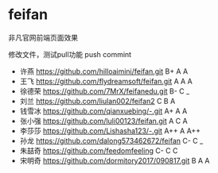 # feifan
非凡官网前端页面效果

修改文件，测试pull功能  push  commint

* 许燕 https://github.com/hilloaimini/feifan.git	   B+  A   A
* 王飞 https://github.com/flydreamsoft/feifan.git    A   A  A
* 徐德荣 https://github.com/7MrX/feifanedu.git  B-  C  _
* 刘兰 https://github.com/liulan002/feifan2  C B A
* 钱雪冰 https://github.com/qianxuebing/-.git A+  A  A
* 张小强 https://github.com/luli00123/feifan.git A  C  A
* 李莎莎 https://github.com/Lishasha123/-.git A++ A  A++
* 孙龙 https://github.com/dalong573462672/feifan  C- C  _ 
* 朱喆奇 https://github.com/feedomfeeling C- C  C
* 宋明奇 https://github.com/dormitory2017/090817.git B  A  A
